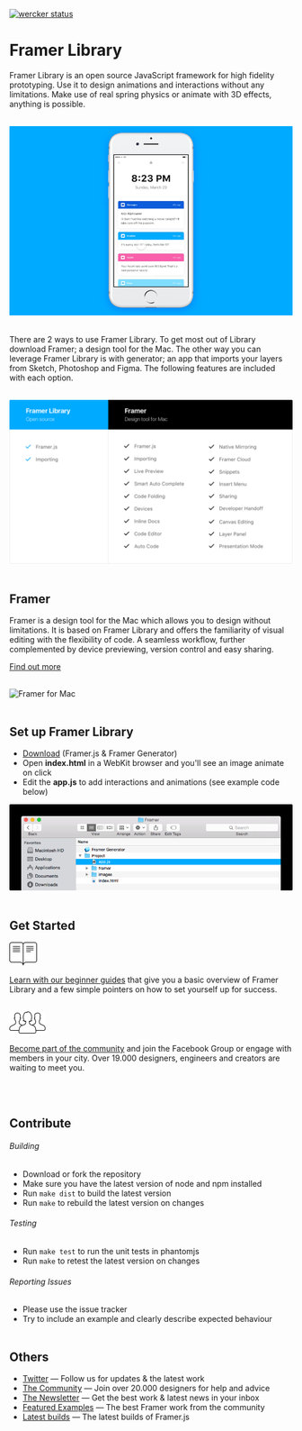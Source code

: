 [![wercker status](https://app.wercker.com/status/8e5d02248bfd387acebdf177fba5f6b1/s/master "wercker status")](https://app.wercker.com/project/bykey/8e5d02248bfd387acebdf177fba5f6b1)

# Framer Library

Framer Library is an open source JavaScript framework for high fidelity prototyping. Use it to design animations and interactions without any limitations. Make use of real spring physics or animate with 3D effects, anything is possible.
<br /><br />

![Example](https://raw.githubusercontent.com/krijnrijshouwer/FramerWiki/master/example.gif)
<br /><br />

There are 2 ways to use Framer Library. To get most out of Library download Framer; a design tool for the Mac. The other way you can leverage Framer Library is with generator; an app that imports your layers from Sketch, Photoshop and Figma. The following features are included with each option.
<br /><br />

![Table](https://raw.githubusercontent.com/krijnrijshouwer/FramerWiki/master/comparison-table@2x.png)
<br /><br />

## Framer

Framer is a design tool for the Mac which allows you to design without limitations. It is based on Framer Library and offers the familiarity of visual editing with the flexibility of code. A seamless workflow, further complemented by device previewing, version control and easy sharing.

[Find out more](http://framer.com/?utm_source=GitHub%2C%20framerjs%2C%20readme&utm_medium=Github)
<br /><br />

![Framer for Mac](https://cloud.githubusercontent.com/assets/22095598/26638904/a7ddf000-4623-11e7-8ad3-a0fb8f194e89.png)
<br /><br />

## Set up Framer Library

- [Download](https://builds.framerjs.com/version/latest/Framer.zip?utm_source=GitHub%2C%20framerjs%2C%20readme&utm_medium=Github) (Framer.js & Framer Generator)
- Open **index.html** in a WebKit browser and you'll see an image animate on click
- Edit the **app.js** to add interactions and animations (see example code below)

![Project Folder](https://raw.githubusercontent.com/krijnrijshouwer/FramerWiki/master/project.png)
<br /><br />

## Get Started
 
<img src="https://raw.githubusercontent.com/krijnrijshouwer/FramerWiki/master/icon-guide@2x.png" width="49px">

[Learn with our beginner guides](https://framer.com/getstarted/guide/?utm_source=GitHub%2C%20framerjs%2C%20readme&utm_medium=Github) that give you a basic overview of Framer Library and a few simple pointers on how to set yourself up for success.
<br /><br />

<img src="https://raw.githubusercontent.com/krijnrijshouwer/FramerWiki/master/icon-community@2x.png" width="64px">

[Become part of the community](https://framer.com/community/groups/?utm_source=GitHub%2C%20framerjs%2C%20readme&utm_medium=Github) and join the Facebook Group or engage with members in your city. Over 19.000 designers, engineers and creators are waiting to meet you.

<br /><br />

## Contribute

###### Building

- Download or fork the repository
- Make sure you have the latest version of node and npm installed
- Run `make dist` to build the latest version
- Run `make` to rebuild the latest version on changes

###### Testing

- Run `make test` to run the unit tests in phantomjs
- Run `make` to retest the latest version on changes

###### Reporting Issues

- Please use the issue tracker
- Try to include an example and clearly describe expected behaviour
<br /><br />

## Others

- [Twitter](http://twitter.com/framer) — Follow us for updates & the latest work
- [The Community](https://www.facebook.com/groups/framerjs/) — Join over 20.000 designers for help and advice
- [The Newsletter](https://framer.com/newsletter/?utm_source=GitHub%2C%20framerjs%2C%20readme&utm_medium=Github) — Get the best work & latest news in your inbox
- [Featured Examples](https://framer.com/examples/featured/?utm_source=GitHub%2C%20framerjs%2C%20readme&utm_medium=Github) — The best Framer work from the community
- [Latest builds](http://builds.framerjs.com/?utm_source=GitHub%2C%20framerjs%2C%20readme&utm_medium=Github) — The latest builds of Framer.js
